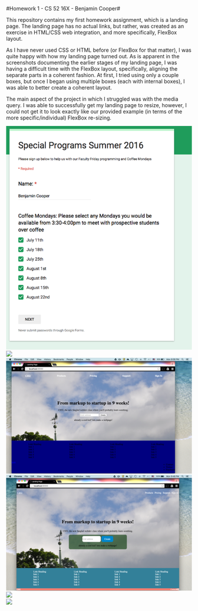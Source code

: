 #Homework 1 - CS 52 16X - Benjamin Cooper#

This repository contains my first homework assignment, which is a landing page.  The landing page has no actual links, but rather, was created as an exercise in HTML/CSS web integration, and more specifically, FlexBox layout.

As I have never used CSS or HTML before (or FlexBox for that matter), I was quite happy with how my landing page turned out.  As is apparent in the screenshots documenting the earlier stages of my landing page, I was having a difficult time with the FlexBox layout, specifically, aligning the separate parts in a coherent fashion.  At first, I tried using only a couple boxes, but once I began using multiple boxes (each with internal boxes), I was able to better create a coherent layout.

The main aspect of the project in which I struggled was with the media query.  I was able to successfully get my landing page to resize, however, I could not get it to look exactly like our provided example (in terms of the more specific/individual) FlexBox re-sizing.

![](img/screenshots/ss6.jpg)<br>
![](img/screenshots/ss5.jpg)<br>
![](img/screenshots/ss4.jpg)<br>
![](img/screenshots/ss3.jpg)<br>
![](img/screenshots/ss2.jpg)<br>
![](img/screenshots/ss1.jpg)<br>
